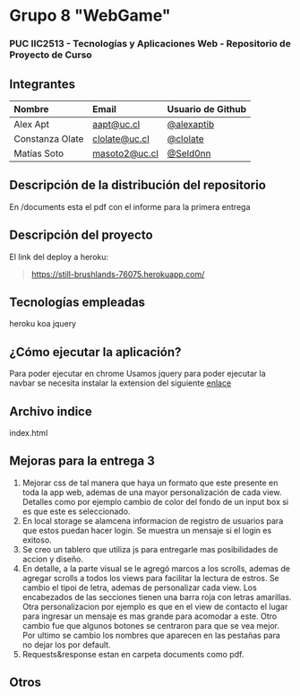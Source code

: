 # Grupo 8 "WebGame"
### PUC IIC2513 - Tecnologías y Aplicaciones Web - Repositorio de Proyecto de Curso
## Integrantes

| Nombre                | Email       | Usuario de Github |
|:--------------------- |:-------------|:-------------|
| Alex Apt | aapt@uc.cl | [@alexaptib](https://www.github.com/alexaptib) |
| Constanza Olate | clolate@uc.cl | [@clolate](https://www.github.com/clolate) |
| Matías Soto | masoto2@uc.cl | [@Seld0nn](https://www.github.com/Seld0nn) |

## Descripción de la distribución del repositorio

En /documents esta el pdf con el informe para la primera entrega

## Descripción del proyecto
El link del deploy a heroku:
> https://still-brushlands-76075.herokuapp.com/
## Tecnologías empleadas
heroku
koa
jquery

## ¿Cómo ejecutar la aplicación?
Para poder ejecutar en chrome
Usamos jquery para poder ejecutar la navbar se necesita instalar la extension del siguiente [enlace](https://es.stackoverflow.com/questions/215982/error-al-abrir-p%C3%A1gina-web-en-local-con-ajax-access-to-xmlhttprequest-at-file)


## Archivo indice
index.html

## Mejoras para la entrega 3
  1. Mejorar css de tal manera que haya un formato que este presente en toda la app web, ademas de una mayor personalización de cada view. Detalles como por ejemplo cambio de color del fondo de un input box si es que este es seleccionado.
  2. En local storage se alamcena informacion de registro de usuarios para que estos puedan hacer login. Se muestra un mensaje si el login es exitoso.
  3. Se creo un tablero que utiliza js para entregarle mas posibilidades de accion y diseño.
  4. En detalle, a la parte visual se le agregó marcos a los scrolls, ademas de agregar scrolls a todos los views para facilitar la lectura de estros. Se cambio el tipoi de letra, ademas de personalizar cada view. Los encabezados de las secciones tienen una barra roja con letras amarillas. Otra personalizacion por ejemplo es que en el view de contacto el lugar para ingresar un mensaje es mas grande para acomodar a este. Otro cambio fue que algunos botones se centraron para que se vea mejor. Por ultimo se cambio los nombres que aparecen en las pestañas para no dejar los por default.
  5. Requests&response estan en carpeta documents como pdf.
## Otros
